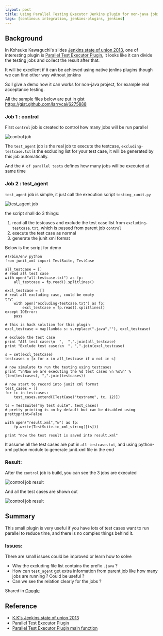 ```yaml
---
layout: post
title: Using Parallel Testing Executor Jenkins plugin for non-java jobs
tags: [continous integration, jenkins-plugins, jenkins]
---
```


## Background

In Kohsuke Kawaguchi's slides [Jenkins state of union 2013](http://www.slideshare.net/kohsuke/jenkins-state-of-union-2013), one of interesting plugin is [Parallel Test Executor Plugin](https://wiki.jenkins-ci.org/display/JENKINS/Parallel+Test+Executor+Plugin), it looks like it can divide the testing jobs and collect the result after that.

It will be excellent if it can be achieved using native jenlins plugins though we can find other way without jenkins

So I give a demo how it can works for non-java project, for example real acceptance testing.

All the sample files below are put in gist <https://gist.github.com/larrycai/6275888>

### Job 1 : control  

First `control` job is created to control how many jobs will be run parallel

![control job][img-parallel-job1]

The `test_agent` job is the real job to execute the testcase, `excluding-testcase.txt` is the excluding list for your test case, it will be generated by this job automatically.

And the `# of parallel tests` defines how many jobs will be executed at same time

### Job 2 : test_agent

`test_agent` job is simple, it just call the execution script `testing_xunit.py`

![test_agent job][img-parallel-job2]

the script shall do 3 things:

1. read all the testcases and exclude the test case list from `excluding-testcase.txt`, which is passed from parent job `control`
2. execute the test case as normal
3. generate the junit xml format

Below is the script for demo

	#!/bin/env python
	from junit_xml import TestSuite, TestCase

	all_testcase = []
	# read all test case
	with open("all-testcase.txt") as fp:
		all_testcase = fp.read().splitlines()
		
	excl_testcase = []
	# real all excluding case, could be empty
	try:
		with open("excluding-testcase.txt") as fp:
			excl_testcase = fp.read().splitlines()
	except IOError:
		pass

	# this is hack solution for this plugin
	excl_testcase = map(lambda s: s.replace(".java",""), excl_testcase)

	# exclude the test case
	print "All test case:\n  ",  ",".join(all_testcase)
	print "Exclude test case:\n  ", ",".join(excl_testcase)

	s = set(excl_testcase)
	testcases = [x for x in all_testcase if x not in s]

	# now simulate to run the testing using testcases
	print "\nNow we are executing the %d test cases \n %s\n" % (len(testcases), ",".join(testcases))

	# now start to record into junit xml format
	test_cases = []
	for tc in testcases:
		test_cases.extend([TestCase("testname", tc, 12)])

	ts = TestSuite("my test suite", test_cases)
	# pretty printing is on by default but can be disabled using prettyprint=False

	with open("result.xml","w") as fp:
		fp.write(TestSuite.to_xml_string([ts]))

	print "now the test result is saved into result.xml"	

It assume all the test cases are put in `all-testcase.txt`, and using python-xml python module to generate junit.xml file in the end

### Result:

After the `control` job is build, you can see the 3 jobs are executed

![control job result][img-parallel-job3]

And all the test cases are shown out

![control job result][img-parallel-job4]

## Summary

This small plugin is very useful if you have lots of test cases want to run parallel to reduce time, and there is no complex things behind it.

### Issues:

There are small issues could be improved or learn how to solve 

* Why the excluding file list contains the prefix `.java` ?
* How can `test_agent` get extra information from parent job like how many jobs are running ? Could be useful ?
* Can we see the relation clearly for the jobs ?

Shared in <a href="https://plus.google.com/100729724738053223351?rel=author">Google</a>

## Reference

*   [K.K's Jenkins state of union 2013](http://www.slideshare.net/kohsuke/jenkins-state-of-union-2013)
*   [Parallel Test Executor Plugin](https://wiki.jenkins-ci.org/display/JENKINS/Parallel+Test+Executor+Plugin)
*   [Parallel Test Executor Plugin main function](https://github.com/jenkinsci/parallel-test-executor-plugin/blob/master/src/main/java/org/jenkinsci/plugins/parallel_test_executor/ParallelTestExecutor.java)

  [img-parallel-job1]: http://larrycaiyu.com/blog/images/img-parallel-job1.png
  [img-parallel-job2]: http://larrycaiyu.com/blog/images/img-parallel-job2.png
  [img-parallel-job3]: http://larrycaiyu.com/blog/images/img-parallel-job3.png
  [img-parallel-job4]: http://larrycaiyu.com/blog/images/img-parallel-job4.png
